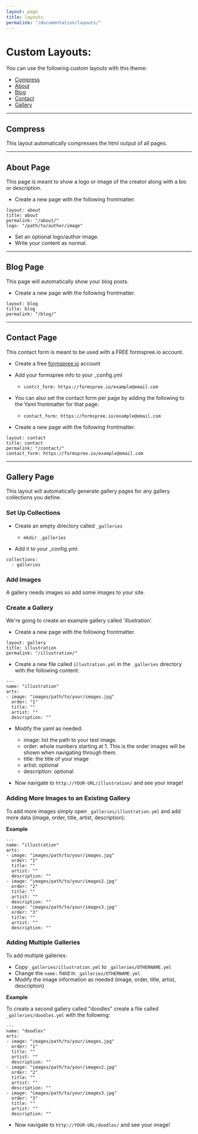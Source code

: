 ```yaml
---
layout: page
title: layouts
permalink: "/documentation/layouts/"
---  
```

# Custom Layouts:
You can use the following custom layouts with this theme:
- [Compress](#compress)
- [About](#about-page)
- [Blog](#blog-page)
- [Contact](#contact-page)
- [Gallery](#gallery-page)

---------
## Compress
This layout automatically compresses the html output of all pages.      
<!--Thanks to [https://github.com/penibelst/jekyll-compress-html](html_minify)-->

---------
## About Page
This page is meant to show a logo or image of the creator along with a bio or description.

- Create a new page with the following frontmatter.
```
layout: about
title: about
permalink: "/about/"
logo: "/path/to/author/image"
```
- Set an optional logo/author image.
- Write your content as normal.

---------
## Blog Page
This page will automatically show your blog posts.
- Create a new page with the following frontmatter.
```
layout: blog
title: blog
permalink: "/blog/"
```

---------
## Contact Page
This contact form is meant to be used with a FREE formspree.io account.
- Create a free [formspree.io](https://formspree.io/) account
- Add your formspree info to your _config.yml
  - `contct_form: https://formspree.io/example@email.com`
- You can also set the contact form per page by adding the following to the Yaml frontmatter for that page:
  - `contact_form: https://formspree.io/example@email.com`

- Create a new page with the following frontmatter.
```
layout: contact
title: contact
permalink: "/contact/"
contact_form: https://formspree.io/example@email.com
```

---------
## Gallery Page
This layout will automatically generate gallery pages for any gallery collections you define.

### Set Up Collections
- Create an empty directory called `_galleries`
  - `mkdir _galleries`

- Add it to your _config.yml:

```
collections:
  - galleries
```

### Add Images
A gallery needs images so add some images to your site.

### Create a Gallery
We're going to create an example gallery called 'illustration'.

- Create a new page with the following frontmatter.
```
layout: gallery
title: illustration
permalink: "/illustration/"
```

- Create a new file called `illustration.yml` in the `_galleries` directory with the following content:

```
---
name: "illustration"
arts:
- image: "images/path/to/your/images.jpg"
  order: "1"
  title: ""
  artist: ""
  description: ""
```

- Modify the yaml as needed:
  - image: list the path to your test image.
  - order: whole numbers starting at 1. This is the order images will be shown when navigating through them.
  - title: the title of your image
  - artist: optional
  - description: optional

- Now navigate to `http://YOUR-URL/illustration/` and see your image!

### Adding More Images to an Existing Gallery
To add more images simply open `_galleries/illustration.yml` and add more data (image, order, title, artist, description):

**Example**
```
---
name: "illustration"
arts:
- image: "images/path/to/your/images.jpg"
  order: "1"
  title: ""
  artist: ""
  description: ""
- image: "images/path/to/your/images2.jpg"
  order: "2"
  title: ""
  artist: ""
  description: ""
- image: "images/path/to/your/images3.jpg"
  order: "3"
  title: ""
  artist: ""
  description: ""
```

### Adding Multiple Galleries
To add multiple galleries:
- Copy `_galleries/illustration.yml` to `_galleries/OTHERNAME.yml`
- Change the `name:` field in `_galleries/OTHERNAME.yml`
- Modify the image information as needed (image, order, title, artist, description)

**Example**

To create a second gallery called "doodles" create a file called `_galleries/doodles.yml` with the following:
```
---
name: "doodles"
arts:
- image: "images/path/to/your/images.jpg"
  order: "1"
  title: ""
  artist: ""
  description: ""
- image: "images/path/to/your/images2.jpg"
  order: "2"
  title: ""
  artist: ""
  description: ""
- image: "images/path/to/your/images3.jpg"
  order: "3"
  title: ""
  artist: ""
  description: ""
```
- Now navigate to `http://YOUR-URL/doodles/` and see your image!
